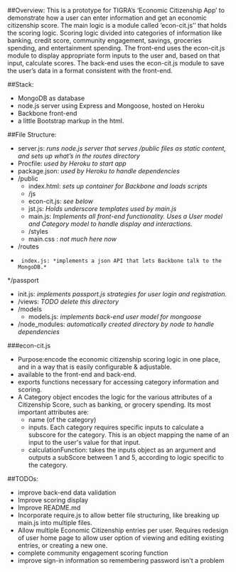 ##Overview:
This is a prototype for TIGRA’s ‘Economic Citizenship App’ to demonstrate how a user can enter information and get an economic citizenship score. The main logic is a module called ‘econ-cit.js’’ that holds the scoring logic. Scoring logic divided into categories of information like banking, credit score, community engagement, savings, groceries spending, and entertainment spending. The front-end uses the econ-cit.js module to display appropriate form inputs to the user and, based on that input, calculate scores. The back-end uses the econ-cit.js module to save the user’s data in a format consistent with the front-end. 
 
##Stack: 
* MongoDB as database
*  node.js server using Express and Mongoose, hosted on Heroku
*  Backbone front-end
*  a little Bootstrap markup in the html.

##File Structure:
*  server.js: *runs node.js server that serves /public files as static content, and sets up what’s in the routes directory*
* Procfile: *used by Heroku to start app*
* package.json: *used by Heroku to handle dependencies*
* /public
  *  index.html: *sets up container for Backbone and loads scripts*
  *  /js
    *    econ-cit.js: *see below*
    *    jst.js: *Holds underscore templates used by main.js*
    *    main.js: *Implements all front-end functionality. Uses a User model and Category model to handle display and interactions.*
  *    /styles	
    *    main.css : *not much here now*	
*    /routes	
  *      index.js: *implements a json API that lets Backbone talk to the MongoDB.*
*/passport
   * init.js: *implements passport.js strategies for user login and registration.* 
* /views: *TODO delete this directory*
* /models
  *  models.js: *implements back-end user model for mongoose*
* /node_modules: *automatically created directory by node to handle dependencies*

###econ-cit.js
* Purpose:encode the economic citizenship scoring logic in one place, and in a way that is easily configurable & adjustable. 
* available to the front-end and back-end. 
* exports functions necessary for accessing category information and scoring.
* A Category object encodes the logic for the various attributes of a Citizenship Score, such as banking, or grocery spending. Its most important attributes are:
  * name (of the category)
  * inputs. Each category requires specific inputs to calculate a subscore for the category. This is an object mapping the name of an input to the user's value for that input. 
  * calculationFunction:  takes the inputs object as an argument and outputs a subScore between 1 and 5, according to logic specific to the category.

##TODOs:
* improve back-end data validation
* Improve scoring display
* Improve README.md
* Incorporate require.js to allow better file structuring, like breaking up main.js into multiple files.
* Allow multiple Economic Citizenship entries per user. Requires redesign of user home page to allow user option of viewing and editing existing entries, or creating a new one. 
* complete community engagement scoring function
* improve sign-in information so remembering password isn't a problem
